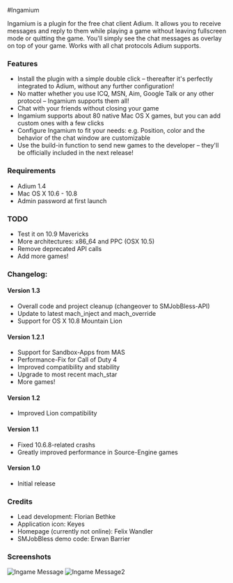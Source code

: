#Ingamium

Ingamium is a plugin for the free chat client Adium. It allows you to receive messages and reply to them while playing a game without leaving fullscreen mode or quitting the game. You'll simply see the chat messages as overlay on top of your game. Works with all chat protocols Adium supports.

### Features
* Install the plugin with a simple double click – thereafter it's perfectly integrated to Adium, without any further configuration!
* No matter whether you use ICQ, MSN, Aim, Google Talk or any other protocol – Ingamium supports them all!
* Chat with your friends without closing your game
* Ingamium supports about 80 native Mac OS X games, but you can add custom ones with a few clicks
* Configure Ingamium to fit your needs: e.g. Position, color and the behavior of the chat window are customizable
* Use the build-in function to send new games to the developer – they'll be officially included in the next release!

### Requirements
* Adium 1.4
* Mac OS X 10.6 - 10.8
* Admin password at first launch

### TODO
* Test it on 10.9 Mavericks
* More architectures: x86_64 and PPC (OSX 10.5)
* Remove deprecated API calls
* Add more games!

### Changelog:
#### Version 1.3
* Overall code and project cleanup (changeover to SMJobBless-API)
* Update to latest mach_inject and mach_override
* Support for OS X 10.8 Mountain Lion

#### Version 1.2.1
* Support for Sandbox-Apps from MAS
* Performance-Fix for Call of Duty 4
* Improved compatibility and stability
* Upgrade to most recent mach_star
* More games!

#### Version 1.2
* Improved Lion compatibility

#### Version 1.1
* Fixed 10.6.8-related crashs
* Greatly improved performance in Source-Engine games

#### Version 1.0
* Initial release

### Credits
* Lead development: Florian Bethke
* Application icon: Keyes
* Homepage (currently not online): Felix Wandler
* SMJobBless demo code: Erwan Barrier

### Screenshots
![Ingame Message](https://raw.github.com/Fl0ri4n/Ingamium/master/Resources/screenshot1.png)
![Ingame Message2](https://raw.github.com/Fl0ri4n/Ingamium/master/Resources/screenshot2.tiff)